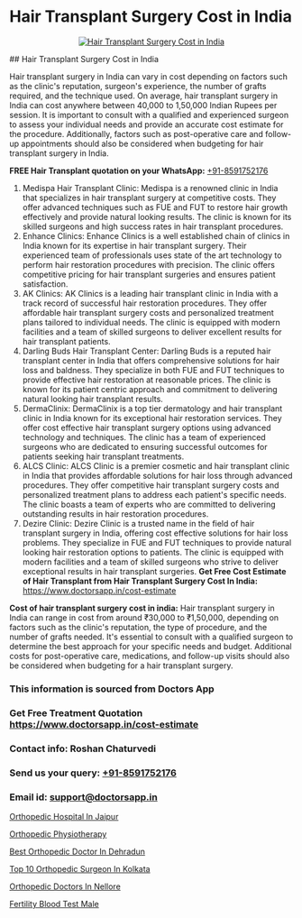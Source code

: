 # Hair Transplant Surgery Cost in India

<p align="center">
  <a href="https://doctorsapp.co.in/treatment/hair-transplant">
    <img src="https://doctorsapp.co.in/uploads/treatment_image/transplant.jpg" alt="Hair Transplant Surgery Cost in India">
  </a>
</p>
## Hair Transplant Surgery Cost in India

Hair transplant surgery in India can vary in cost depending on factors such as the clinic's reputation, surgeon's experience, the number of grafts required, and the technique used. On average, hair transplant surgery in India can cost anywhere between 40,000 to 1,50,000 Indian Rupees per session. It is important to consult with a qualified and experienced surgeon to assess your individual needs and provide an accurate cost estimate for the procedure. Additionally, factors such as post-operative care and follow-up appointments should also be considered when budgeting for hair transplant surgery in India.

**FREE Hair Transplant quotation on your WhatsApp:**  [+91-8591752176](https://api.whatsapp.com/send?phone=8591752176)

1) Medispa Hair Transplant Clinic: Medispa is a renowned clinic in India that specializes in hair transplant surgery at competitive costs. They offer advanced techniques such as FUE and FUT to restore hair growth effectively and provide natural looking results. The clinic is known for its skilled surgeons and high success rates in hair transplant procedures.
2) Enhance Clinics: Enhance Clinics is a well established chain of clinics in India known for its expertise in hair transplant surgery. Their experienced team of professionals uses state of the art technology to perform hair restoration procedures with precision. The clinic offers competitive pricing for hair transplant surgeries and ensures patient satisfaction.
3) AK Clinics: AK Clinics is a leading hair transplant clinic in India with a track record of successful hair restoration procedures. They offer affordable hair transplant surgery costs and personalized treatment plans tailored to individual needs. The clinic is equipped with modern facilities and a team of skilled surgeons to deliver excellent results for hair transplant patients.
4) Darling Buds Hair Transplant Center: Darling Buds is a reputed hair transplant center in India that offers comprehensive solutions for hair loss and baldness. They specialize in both FUE and FUT techniques to provide effective hair restoration at reasonable prices. The clinic is known for its patient centric approach and commitment to delivering natural looking hair transplant results.
5) DermaClinix: DermaClinix is a top tier dermatology and hair transplant clinic in India known for its exceptional hair restoration services. They offer cost effective hair transplant surgery options using advanced technology and techniques. The clinic has a team of experienced surgeons who are dedicated to ensuring successful outcomes for patients seeking hair transplant treatments.
6) ALCS Clinic: ALCS Clinic is a premier cosmetic and hair transplant clinic in India that provides affordable solutions for hair loss through advanced procedures. They offer competitive hair transplant surgery costs and personalized treatment plans to address each patient's specific needs. The clinic boasts a team of experts who are committed to delivering outstanding results in hair restoration procedures.
7) Dezire Clinic: Dezire Clinic is a trusted name in the field of hair transplant surgery in India, offering cost effective solutions for hair loss problems. They specialize in FUE and FUT techniques to provide natural looking hair restoration options to patients. The clinic is equipped with modern facilities and a team of skilled surgeons who strive to deliver exceptional results in hair transplant surgeries.
**Get Free Cost Estimate of Hair Transplant from Hair Transplant Surgery Cost In India:** https://www.doctorsapp.in/cost-estimate

**Cost of hair transplant surgery cost in india:**
Hair transplant surgery in India can range in cost from around ₹30,000 to ₹1,50,000, depending on factors such as the clinic's reputation, the type of procedure, and the number of grafts needed. It's essential to consult with a qualified surgeon to determine the best approach for your specific needs and budget. Additional costs for post-operative care, medications, and follow-up visits should also be considered when budgeting for a hair transplant surgery.

### This information is sourced from Doctors App 
### Get Free Treatment Quotation https://www.doctorsapp.in/cost-estimate
### Contact info: Roshan Chaturvedi 
### Send us your query: [+91-8591752176](https://api.whatsapp.com/send?phone=8591752176) 
### Email id: support@doctorsapp.in

[Orthopedic Hospital In Jaipur](https://www.linkedin.com/pulse/orthopedic-hospital-jaipur-knee-replacement-treatment-okgae?trackingId=bUOnSE9EMBXd945S81OA4A%3D%3D&lipi=urn%3Ali%3Apage%3Ad_flagship3_company_admin%3B%2FMzkEXxJRqGf2zEVBOlEsA%3D%3D)

[Orthopedic Physiotherapy](https://www.linkedin.com/pulse/orthopedic-physiotherapy-doctorsapp-united-arab-emirates-ihkee?trackingId=k0JkbLbwzECpyTIvS2JoxA%3D%3D&lipi=urn%3Ali%3Apage%3Ad_flagship3_company_admin%3BSXrbBuk4SwWZ8nIcZ2zSvw%3D%3D)

[Best Orthopedic Doctor In Dehradun](https://medium.com/@manish632504/best-orthopedic-doctor-in-dehradun-e89e1dfa3b32)

[Top 10 Orthopedic Surgeon In Kolkata](https://medium.com/@kushalrao10/top-10-orthopedic-surgeon-in-kolkata-cc0c7637ea56)

[Orthopedic Doctors In Nellore](https://doctors-apps.github.io/doctorsapp/orthopedic-doctors-in-nellore)

[Fertility Blood Test Male](https://doctors-apps.github.io/doctorsapp/fertility-blood-test-male)

